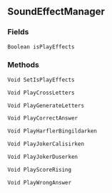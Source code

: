 ## SoundEffectManager
> 
### Fields
```cs
Boolean isPlayEffects
```

### Methods
```cs
Void SetIsPlayEffects
```
```cs
Void PlayCrossLetters
```
```cs
Void PlayGenerateLetters
```
```cs
Void PlayCorrectAnswer
```
```cs
Void PlayHarflerBingildarken
```
```cs
Void PlayJokerCalisirken
```
```cs
Void PlayJokerDuserken
```
```cs
Void PlayScoreRising
```
```cs
Void PlayWrongAnswer
```

